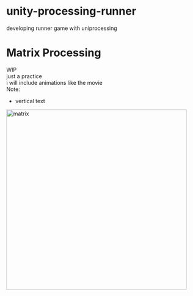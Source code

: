 # unity-processing-runner
developing runner game with uniprocessing

# Matrix Processing
WIP <br>
just a practice<br>
i will include animations like the movie<br>
Note:
- vertical text
<img width="472" alt="matrix" src="https://user-images.githubusercontent.com/43982975/117686595-f9bbc800-b1f1-11eb-9c93-5235df2de41e.png">

